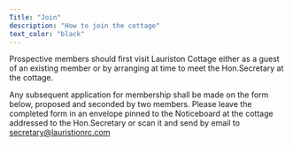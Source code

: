 ```yaml
---
Title: "Join"
description: "How to join the cottage"
text_color: "black"
---
```


Prospective members should first visit Lauriston Cottage either as a guest of an existing member or by arranging at time to meet the Hon.Secretary at the cottage.

Any subsequent application for membership shall be made on the form below, proposed and seconded by two members. Please leave the completed form in an envelope pinned to the Noticeboard at the cottage addressed to the Hon.Secretary or scan it and send by email to secretary@lauristionrc.com

